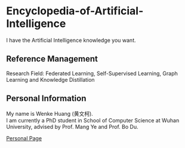 # Encyclopedia-of-Artificial-Intelligence
I have the Artificial Intelligence knowledge you want. 

## Reference Management
Research Field: Federated Learning, Self-Supervised Learning, Graph Learning and Knowledge Distillation


## Personal Information
My name is Wenke Huang (黄文柯). \
I am currently a PhD student in School of Computer Science at Wuhan University, advised by Prof. Mang Ye and Prof. Bo Du.

[Personal Page](https://wenkehuang.github.io/)
